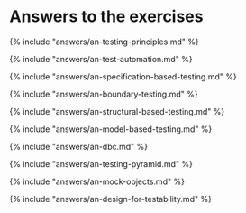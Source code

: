 # Answers to the exercises

{% include "answers/an-testing-principles.md" %}

{% include "answers/an-test-automation.md" %}

{% include "answers/an-specification-based-testing.md" %}

{% include "answers/an-boundary-testing.md" %}

{% include "answers/an-structural-based-testing.md" %}

{% include "answers/an-model-based-testing.md" %}

{% include "answers/an-dbc.md" %}

{% include "answers/an-testing-pyramid.md" %}

{% include "answers/an-mock-objects.md" %}

{% include "answers/an-design-for-testability.md" %}